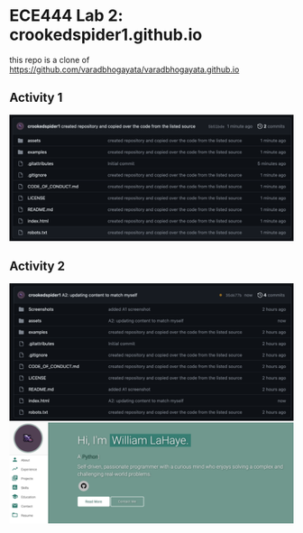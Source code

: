 # ECE444 Lab 2: crookedspider1.github.io

this repo is a clone of
https://github.com/varadbhogayata/varadbhogayata.github.io

## Activity 1
![Alt text](Screenshots/Activity1_1.png)

## Activity 2
![Alt text](Screenshots/Activity2_1.png)
![Alt text](Screenshots/Activity2_2.png)